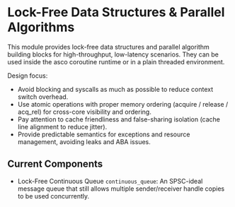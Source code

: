# Lock-Free Data Structures & Parallel Algorithms

This module provides lock-free data structures and parallel algorithm building blocks for high-throughput, low-latency scenarios. They can be used inside the asco coroutine runtime or in a plain threaded environment.

Design focus:

- Avoid blocking and syscalls as much as possible to reduce context switch overhead.
- Use atomic operations with proper memory ordering (acquire / release / acq_rel) for cross-core visibility and ordering.
- Pay attention to cache friendliness and false-sharing isolation (cache line alignment to reduce jitter).
- Provide predictable semantics for exceptions and resource management, avoiding leaks and ABA issues.

## Current Components

- Lock-Free Continuous Queue `continuous_queue`: An SPSC-ideal message queue that still allows multiple sender/receiver handle copies to be used concurrently.
